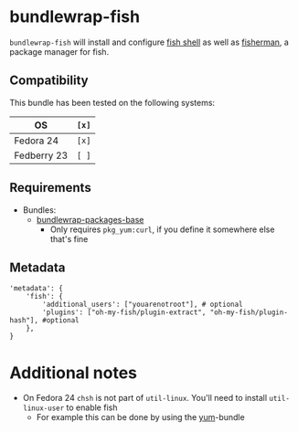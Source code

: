 # bundlewrap-fish

`bundlewrap-fish` will install and configure [fish shell](https://fishshell.com/) as well as [fisherman](http://fisherman.sh/), a package manager for fish.

## Compatibility

This bundle has been tested on the following systems:

| OS          | `[x]` |
| ----------- | ----- |
| Fedora 24   | `[x]` |
| Fedberry 23 | `[ ]` |

## Requirements

* Bundles:
  * [bundlewrap-packages-base](https://github.com/rullmann/bundlewrap-packages-base)
    * Only requires `pkg_yum:curl`, if you define it somewhere else that's fine

## Metadata

    'metadata': {
        'fish': {
            'additional_users': ["youarenotroot"], # optional
            'plugins': ["oh-my-fish/plugin-extract", "oh-my-fish/plugin-hash"], #optional
        },
    }

# Additional notes

* On Fedora 24 `chsh` is not part of `util-linux`. You'll need to install `util-linux-user` to enable fish
  * For example this can be done by using the [yum](https://github.com/rullmann/bundlewrap-yum)-bundle